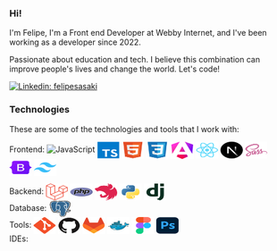 ### Hi!

I'm Felipe,  I'm a Front end Developer at Webby Internet, and I've been working as a developer since 2022. 

Passionate about education and tech. I believe this combination can improve people's lives and change the world. Let's code!

[![Linkedin: felipesasaki](https://img.shields.io/badge/-Linkedin-blue?style=flat-square&logo=Linkedin&logoColor=white&link=https://www.linkedin.com/in/felipesasaki/)](https://www.linkedin.com/in/felipesasaki/)


### Technologies
These are some of the technologies and tools that I work with:

  Frontend:
  ![JavaScript](https://img.shields.io/badge/-JavaScript-black?style=flat-square&logo=javascript)
  <img align="center" alt="Fe-TS" height="30" width="40" src="https://raw.githubusercontent.com/devicons/devicon/master/icons/typescript/typescript-plain.svg">
  <img align="center" alt="Fe-HTML" height="30" width="40" src="https://raw.githubusercontent.com/devicons/devicon/master/icons/html5/html5-original.svg">
  <img align="center" alt="Fe-CSS" height="30" width="40" src="https://raw.githubusercontent.com/devicons/devicon/master/icons/css3/css3-original.svg">
  <img align="center" alt="Fe-Angular" height="31" width="41" src="https://raw.githubusercontent.com/devicons/devicon/master/icons/angular/angular-original.svg">
  <img align="center" alt="Fe-react" height="30" width="40" src="https://raw.githubusercontent.com/devicons/devicon/master/icons/react/react-original.svg">
  <img align="center" alt="Fe-nextjs" height="30" width="40" src="https://raw.githubusercontent.com/devicons/devicon/master/icons/nextjs/nextjs-original.svg">
  <img align="center" alt="Fe-sass" height="30" width="40" src="https://raw.githubusercontent.com/devicons/devicon/master/icons/sass/sass-original.svg">
  <img align="center" alt="Fe-bootstrap" height="30" width="40" src="https://raw.githubusercontent.com/devicons/devicon/master/icons/bootstrap/bootstrap-original.svg">
  <img align="center" alt="Fe-tailwind" height="30" width="40" src="https://raw.githubusercontent.com/devicons/devicon/master/icons/tailwindcss/tailwindcss-original.svg">

<div>
  <span>Backend: </span>
  <img align="center" alt="Fe-laravel" height="30" width="40" src="https://raw.githubusercontent.com/devicons/devicon/master/icons/laravel/laravel-original.svg">
  <img align="center" alt="Fe-php" height="30" width="40" src="https://raw.githubusercontent.com/devicons/devicon/master/icons/php/php-original.svg">
  <img align="center" alt="Fe-nest" height="30" width="40" src="https://raw.githubusercontent.com/devicons/devicon/master/icons/nestjs/nestjs-original.svg">
  <img align="center" alt="Fe-python" height="30" width="40" src="https://raw.githubusercontent.com/devicons/devicon/master/icons/python/python-original.svg">
  <img align="center" alt="Fe-laravel" height="30" width="40" src="https://raw.githubusercontent.com/devicons/devicon/master/icons/django/django-plain.svg">
</div>

<div>
  <span>Database: </span>
  <img align="center" alt="Fe-photoshop" height="30" width="40" src="https://raw.githubusercontent.com/devicons/devicon/master/icons/postgresql/postgresql-original.svg">
</div>

<div>
  <span>Tools: </span>
  <img align="center" alt="Fe-git" height="30" width="40" src="https://raw.githubusercontent.com/devicons/devicon/master/icons/git/git-original.svg">
  <img align="center" alt="Fe-github" height="30" width="40" src="https://raw.githubusercontent.com/devicons/devicon/master/icons/github/github-original.svg">
  <img align="center" alt="Fe-gitlab" height="30" width="40" src="https://raw.githubusercontent.com/devicons/devicon/master/icons/gitlab/gitlab-original.svg">
  <img align="center" alt="Fe-docker" height="30" width="40" src="https://raw.githubusercontent.com/devicons/devicon/master/icons/docker/docker-original.svg">
  <img align="center" alt="Fe-laravel" height="30" width="40" src="https://raw.githubusercontent.com/devicons/devicon/master/icons/figma/figma-original.svg">
  <img align="center" alt="Fe-photoshop" height="30" width="40" src="https://raw.githubusercontent.com/devicons/devicon/master/icons/photoshop/photoshop-original.svg">
</div>

<div>
  <span>IDEs: </span>
  
</div>



